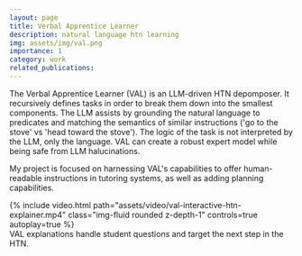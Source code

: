 ```yaml
---
layout: page
title: Verbal Apprentice Learner
description: natural language htn learning
img: assets/img/val.png
importance: 1
category: work
related_publications: 
---
```


The Verbal Apprentice Learner (VAL) is an LLM-driven HTN depomposer. It recursively defines tasks in order to break them down into the smallest components. The LLM assists by grounding the natural language to predicates and matching the semantics of similar instructions ('go to the stove' vs 'head toward the stove'). The logic of the task is not interpreted by the LLM, only the language. VAL can create a robust expert model while being safe from LLM halucinations.

My project is focused on harnessing VAL's capabilities to offer human-readable instructions in tutoring systems, as well as adding planning capabilities.

<div style="
    display: block;
    margin-left: auto;
    margin-right: auto;
">
        {% include video.html path="assets/video/val-interactive-htn-explainer.mp4" class="img-fluid rounded z-depth-1" controls=true autoplay=true %}
</div>

<div class="caption">
    VAL explanations handle student questions and target the next step in the HTN.
</div>


